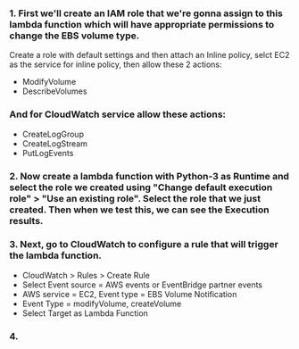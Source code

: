 ### 1. First we'll create an IAM role that we're gonna assign to this lambda function which will have appropriate permissions to change the EBS volume type.
 Create a role with default settings and then attach an Inline policy, selct EC2 as the service for inline policy, then allow these 2 actions:
- ModifyVolume
- DescribeVolumes <br />
### And for CloudWatch service allow these actions:
- CreateLogGroup
- CreateLogStream
- PutLogEvents
### 2. Now create a lambda function with Python-3 as Runtime and select the role we created using "Change default execution role" > "Use an existing role". Select the role that we just created. Then when we test this, we can see the Execution results.
### 3. Next, go to CloudWatch to configure a rule that will trigger the lambda function.
- CloudWatch > Rules > Create Rule
- Select Event source = AWS events or EventBridge partner events
- AWS service = EC2, Event type = EBS Volume Notification
- Event Type = modifyVolume, createVolume
- Select Target as Lambda Function
### 4. 
